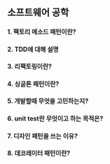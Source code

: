## 소프트웨어 공학

#### 1. 팩토리 메소드 패턴이란?  
#### 2. TDD에 대해 설명  
#### 3. 리팩토링이란?  
#### 4. 싱글톤 패턴이란?
#### 5. 개발할때 무엇을 고민하는지?
#### 6. unit test란 무엇이고 하는 목적은?
#### 7. 디자인 패턴을 쓰는 이유?
#### 8. 데코레이터 패턴이란?
